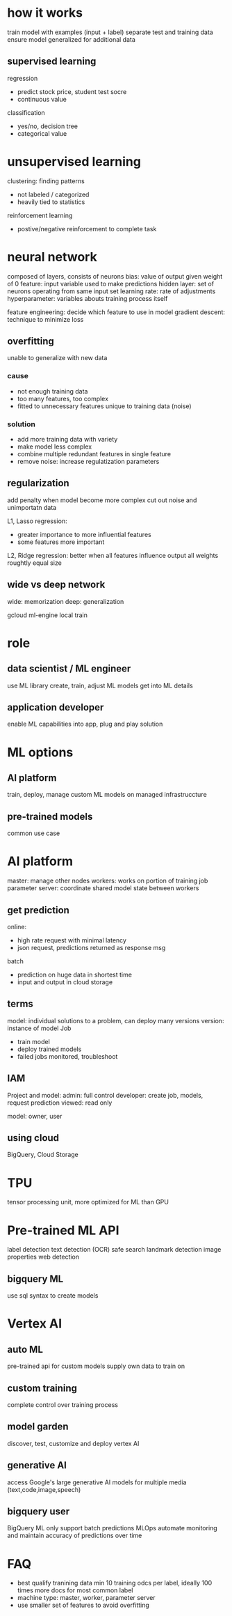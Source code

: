 # how it works
train model with examples (input + label)
separate test and training data ensure model generalized for additional data

## supervised learning
regression
- predict stock price, student test socre
- continuous value

classification
- yes/no, decision tree
- categorical value

# unsupervised learning
clustering: finding patterns
- not labeled / categorized
- heavily tied to statistics

reinforcement learning
- postive/negative reinforcement to complete task

# neural network
composed of layers, consists of neurons
bias: value of output given weight of 0
feature: input variable used to make predictions
hidden layer: set of neurons operating from same input set
learning rate: rate of adjustments
hyperparameter: variables abouts training process itself

feature engineering: decide which feature to use in model
gradient descent: technique to minimize loss

## overfitting
unable to generalize with new data
### cause
- not enough training data
- too many features, too complex
- fitted to unnecessary features unique to training data (noise)

### solution
- add more training data with variety
- make model less complex
- combine multiple redundant features in single feature
- remove noise: increase regulatization parameters

## regularization
add penalty when model become more complex
cut out noise and unimportatn data

L1, Lasso regression: 
- greater importance to more influential features
- some features more important

L2, Ridge regression: 
better when all features influence output all weights roughtly equal size

## wide vs deep network
wide: memorization
deep: generalization

gcloud ml-engine local train

# role
## data scientist / ML engineer
use ML library
create, train, adjust ML models
get into ML details

## application developer
enable ML capabilities into app, plug and play solution

# ML options
## AI platform
train, deploy, manage custom ML models on managed infrastruccture

## pre-trained models
common use case

# AI platform
master: manage other nodes
workers: works on portion of training job
parameter server: coordinate shared model state between workers

## get prediction
online: 
- high rate request with minimal latency
- json request, predictions returned as response msg

batch
- prediction on huge data in shortest time
- input and output in cloud storage

## terms
model: individual solutions to a problem, can deploy many versions
version: instance of model
Job
- train model
- deploy trained models
- failed jobs monitored, troubleshoot

## IAM
Project and model:
admin: full control
developer: create job, models, request prediction
viewed: read only

model: owner, user

## using cloud
BigQuery, Cloud Storage


# TPU
tensor processing unit, more optimized for ML than GPU

# Pre-trained ML API
label detection
text detection (OCR)
safe search
landmark detection
image properties
web detection

## bigquery ML
use sql syntax to create models

# Vertex AI
## auto ML
pre-trained api for custom models
supply own data to train on

## custom training
complete control over training process

## model garden
discover, test, customize and deploy vertex AI

## generative AI
access Google's large generative AI models for multiple media (text,code,image,speech)

## bigquery user
BigQuery ML only support batch predictions 
MLOps automate monitoring and maintain accuracy of predictions over time

# FAQ
- best qualify tranining data min 10 training odcs per label, ideally 100 times more docs for most common label
- machine type: master, worker, parameter server
- use smaller set of features to avoid overfitting



